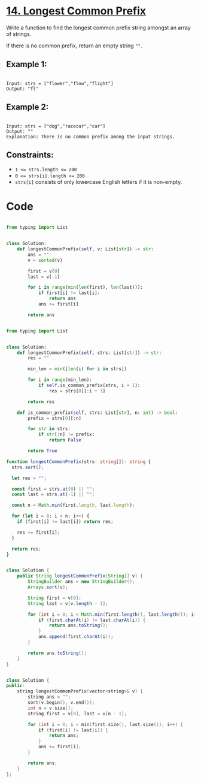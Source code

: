 # [14. Longest Common Prefix](https://leetcode.com/problems/longest-common-prefix/description/)

Write a function to find the longest common prefix string amongst an array of strings.

If there is no common prefix, return an empty string `""`.

## Example 1:

```

Input: strs = ["flower","flow","flight"]
Output: "fl"

```

## Example 2:

```

Input: strs = ["dog","racecar","car"]
Output: ""
Explanation: There is no common prefix among the input strings.

```

## Constraints:

- `1 <= strs.length <= 200`
- `0 <= strs[i].length <= 200`
- `strs[i]` consists of only lowercase English letters if it is non-empty.

# Code

```py

from typing import List


class Solution:
    def longestCommonPrefix(self, v: List[str]) -> str:
        ans = ""
        v = sorted(v)

        first = v[0]
        last = v[-1]

        for i in range(min(len(first), len(last))):
            if first[i] != last[i]:
                return ans
            ans += first[i]

        return ans

```

```py

from typing import List


class Solution:
    def longestCommonPrefix(self, strs: List[str]) -> str:
        res = ""

        min_len = min([len(i) for i in strs])

        for i in range(min_len):
            if self.is_common_prefix(strs, i + 1):
                res = strs[0][:i + 1]

        return res

    def is_common_prefix(self, strs: List[str], n: int) -> bool:
        prefix = strs[0][:n]

        for str in strs:
            if str[:n] != prefix:
                return False

        return True

```

```ts
function longestCommonPrefix(strs: string[]): string {
  strs.sort();

  let res = "";

  const first = strs.at(0) || "";
  const last = strs.at(-1) || "";

  const n = Math.min(first.length, last.length);

  for (let i = 0; i < n; i++) {
    if (first[i] != last[i]) return res;

    res += first[i];
  }

  return res;
}
```

```java

class Solution {
    public String longestCommonPrefix(String[] v) {
        StringBuilder ans = new StringBuilder();
        Arrays.sort(v);

        String first = v[0];
        String last = v[v.length - 1];

        for (int i = 0; i < Math.min(first.length(), last.length()); i++) {
            if (first.charAt(i) != last.charAt(i)) {
                return ans.toString();
            }
            ans.append(first.charAt(i));
        }

        return ans.toString();
    }
}

```

```cpp

class Solution {
public:
    string longestCommonPrefix(vector<string>& v) {
        string ans = "";
        sort(v.begin(), v.end());
        int n = v.size();
        string first = v[0], last = v[n - 1];

        for (int i = 0; i < min(first.size(), last.size()); i++) {
            if (first[i] != last[i]) {
                return ans;
            }
            ans += first[i];
        }

        return ans;
    }
};

```
